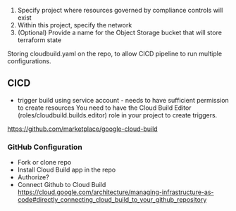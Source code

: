 1. Specify project where resources governed by compliance controls will exist
2. Within this project, specify the network
3. (Optional) Provide a name for the Object Storage bucket that will store terraform state

Storing cloudbuild.yaml on the repo, to allow CICD pipeline to run multiple configurations.


## CICD
- trigger build using service account - needs to have sufficient permission to create resources
You need to have the Cloud Build Editor (roles/cloudbuild.builds.editor) role in your project to create triggers.

https://github.com/marketplace/google-cloud-build


### GitHub Configuration
- Fork or clone repo
- Install Cloud Build app in the repo
- Authorize?
- Connect Github to Cloud Build https://cloud.google.com/architecture/managing-infrastructure-as-code#directly_connecting_cloud_build_to_your_github_repository